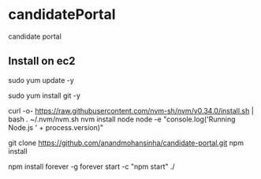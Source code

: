 # candidatePortal
candidate portal


## Install on ec2
sudo yum update -y

sudo yum install git -y

curl -o- https://raw.githubusercontent.com/nvm-sh/nvm/v0.34.0/install.sh | bash
. ~/.nvm/nvm.sh
nvm install node
node -e "console.log('Running Node.js ' + process.version)"


git clone https://github.com/anandmohansinha/candidate-portal.git
npm install


npm install forever -g
forever start -c "npm start" ./